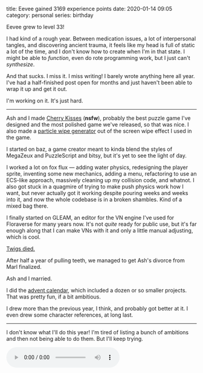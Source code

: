 title: Eevee gained 3169 experience points
date: 2020-01-14 09:05
category: personal
series: birthday

Eevee grew to level 33!

<!-- more -->

I had kind of a rough year.  Between medication issues, a lot of interpersonal tangles, and discovering ancient trauma, it feels like my head is full of static a lot of the time, and I don't know how to create when I'm in that state.  I might be able to _function_, even do rote programming work, but I just can't _synthesize_.

And that sucks.  I miss it.  I miss writing!  I barely wrote anything here all year.  I've had a half-finished post open for months and just haven't been able to wrap it up and get it out.

I'm working on it.  It's just hard.

----

Ash and I made [Cherry Kisses](https://eevee.itch.io/cherry-kisses) (**nsfw**), probably the best puzzle game I've designed and the most polished game we've released, so that was nice.  I also made a [particle wipe generator]({filename}/release/2019-04-20-particle-wipe-generator.markdown) out of the screen wipe effect I used in the game.

I started on baz, a game creator meant to kinda blend the styles of MegaZeux and PuzzleScript and bitsy, but it's yet to see the light of day.

I worked a lot on fox flux — adding water physics, redesigning the player sprite, inventing some new mechanics, adding a menu, refactoring to use an ECS-like approach, massively cleaning up my collision code, and whatnot.  I also got stuck in a quagmire of trying to make push physics work how I want, but never actually got it working despite pouring weeks and weeks into it, and now the whole codebase is in a broken shambles.  Kind of a mixed bag there.

I finally started on GLEAM, an editor for the VN engine I've used for Floraverse for many years now.  It's not _quite_ ready for public use, but it's far enough along that I can make VNs with it and only a little manual adjusting, which is cool.

[Twigs died.]({filename}/2019-10-26-goodbye-twigs.markdown)

After half a year of pulling teeth, we managed to get Ash's divorce from Marl finalized.

Ash and I married.

I did the [advent calendar]({filename}/release/2020-01-02-advent-calendar-2019.markdown), which included a dozen or so smaller projects.  That was pretty fun, if a bit ambitious.

I drew more than the previous year, I think, and probably got better at it.  I even drew some character references, at long last.

----

I don't know what I'll do this year!  I'm tired of listing a bunch of ambitions and then not being able to do them.  But I'll keep trying.


<!-- stick this down here to keep it out of the preview -->
<audio src="/media/2012-01/levelup.ogv" controls autoplay>
